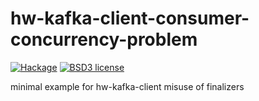 # hw-kafka-client-consumer-concurrency-problem

[![Hackage](https://img.shields.io/hackage/v/hw-kafka-client-consumer-concurrency-problem.svg)](https://hackage.haskell.org/package/hw-kafka-client-consumer-concurrency-problem)
[![BSD3 license](https://img.shields.io/badge/license-BSD3-blue.svg)](LICENSE)

minimal example for hw-kafka-client misuse of finalizers